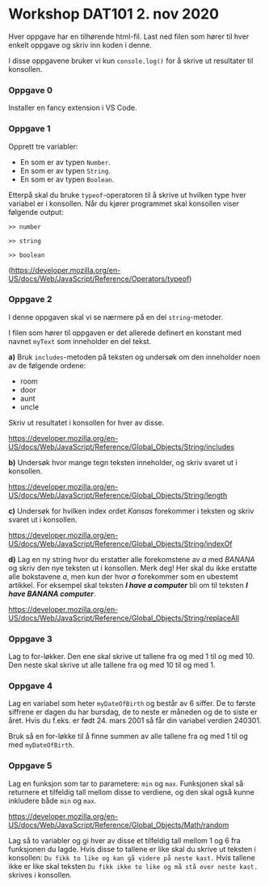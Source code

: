 # Workshop DAT101 2. nov 2020

Hver oppgave har en tilhørende html-fil. Last ned filen som hører til hver enkelt oppgave og skriv inn koden i denne.

I disse oppgavene bruker vi kun `console.log()` for å skrive ut resultater til konsollen.

### Oppgave 0
Installer en fancy extension i VS Code.

### Oppgave 1
Opprett tre variabler:
* En som er av typen `Number`.
* En som er av typen `String`.
* En som er av typen `Boolean`.

Etterpå skal du bruke `typeof`-operatoren til å skrive ut hvilken type hver variabel er i konsollen. Når du kjører 
programmet skal konsollen viser følgende output:

`>> number`

`>> string`

`>> boolean`

(https://developer.mozilla.org/en-US/docs/Web/JavaScript/Reference/Operators/typeof)

### Oppgave 2
I denne oppgaven skal vi se nærmere på en del `string`-metoder.

I filen som hører til oppgaven er det allerede definert en konstant med navnet `myText` som inneholder en del tekst.

**a)** 
Bruk `includes`-metoden på teksten og undersøk om den inneholder noen av de følgende ordene:
* room
* door
* aunt
* uncle

Skriv ut resultatet i konsollen for hver av disse.

https://developer.mozilla.org/en-US/docs/Web/JavaScript/Reference/Global_Objects/String/includes

**b)** Undersøk hvor mange tegn teksten inneholder, og skriv svaret ut i konsollen. 

https://developer.mozilla.org/en-US/docs/Web/JavaScript/Reference/Global_Objects/String/length

**c)** Undersøk for hvilken index ordet _Kansas_ forekommer i teksten og skriv svaret ut i konsollen.

https://developer.mozilla.org/en-US/docs/Web/JavaScript/Reference/Global_Objects/String/indexOf

**d)** Lag en ny string hvor du erstatter alle forekomstene av _a_ med _BANANA_ og skriv den nye teksten ut i konsollen.
Merk deg! Her skal du ikke erstatte alle bokstavene _a_, men kun der hvor _a_ forekommer som en ubestemt artikkel. For eksempel
skal teksten _**I have a computer**_ bli om til teksten _**I have BANANA computer**_.

https://developer.mozilla.org/en-US/docs/Web/JavaScript/Reference/Global_Objects/String/replaceAll 

### Oppgave 3
Lag to for-løkker. Den ene skal skrive ut tallene fra og med 1 til og med 10. Den neste skal skrive ut alle tallene fra og med 10 til og med 1.

### Oppgave 4
Lag en variabel som heter `myDateOfBirth` og består av 6 siffer. De to første siffrene er dagen du har bursdag, de to neste er måneden og de to siste er året.
Hvis du f.eks. er født 24. mars 2001 så får din variabel verdien 240301.

Bruk så en for-løkke til å finne summen av alle tallene fra og med 1 til og med `myDateOfBirth`.

### Oppgave 5
Lag en funksjon som tar to parametere: `min` og `max`. Funksjonen skal så returnere et tilfeldig tall mellom disse to verdiene,
og den skal også kunne inkludere både `min` og `max`.

https://developer.mozilla.org/en-US/docs/Web/JavaScript/Reference/Global_Objects/Math/random

Lag så to variabler og gi hver av disse et tilfeldig tall mellom 1 og 6 fra funksjonen du lagde. Hvis disse to tallene er like
skal du skrive ut teksten i konsollen: `Du fikk to like og kan gå videre på neste kast.` Hvis tallene ikke er like skal 
teksten `Du fikk ikke to like og må stå over neste kast.` skrives i konsollen.